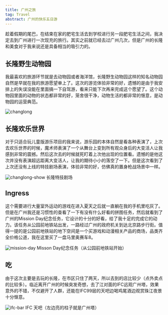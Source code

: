 ```yaml
---
title: 广州之旅
tag: Travel
abstract: 广州的快乐五日游
---
```


趁着假期的尾巴，在结束在家的肥宅生活去到学校进行另一段肥宅生活之间，我决定去到广州进行一次现充的旅行。其实之前就已经去过广州几次，但是广州的长隆和美食对于我来说还是具备相当的吸引力的。

## 长隆野生动物园

我最喜欢的旅游环节就是去动物园或者海洋馆，长隆野生动物园这样的知名动物园自然是早就在我的旅游愿望单上了。这次的游览体验非常的好，遗憾的是由于我安排上的失误没能在里面搞一下自驾游，看来只能下次再来完成这个愿望了。这个动物园里面的动物的状态都非常的好，笼舍很干净，动物生活的都非常的惬意，是动物园的运营典范。

![changlong](https://www.leslie.ink/%E9%95%BF%E9%9A%86%E9%87%8E%E7%94%9F%E5%8A%A8%E7%89%A9%E5%9B%AD-190816-8.jpg)

## 长隆欢乐世界

对于只适合玩儿童版游乐项目的我来说，游乐园的本体自然是看各种表演了，上次去欢乐世界的时候，魔术师表演了一个从舞台上变到所有观众身后的大变活人让我感到非常的震撼。然后这次去的时候就死盯着上次他出现的位置看。遗憾的是他这次并没有表演超远距离大变活人，让我的期待小小的落空了一下。但是这次看到了上次还没有上线的特技剧场表演，体验非常的好，仿佛真的置身枪战场景中一样。

![changlong-show](https://www.leslie.ink/changlong-show.jpg)
长隆特技剧场

## Ingress

这个需要进行大量室外运动的游戏在进入夏天之后就一直躺在我的手机里吃灰了。但是在广州我还是习惯性的查看了一下有没有什么好看的拼图任务，然后就看到了广州的Mission Day纪念任务，它设计的十分的好看，给了我十足的完成它的动力。该任务从公园前地铁站出发，一路经过广州的政府机关到达北京路步行街。值得一提的是公园前地铁站的地下空间是一个买游戏和动漫相关产品的商场，品类齐全价格公道，我在这里买了一盘马里奥赛车8。

![mission-day](https://www.leslie.ink/missionday0718.png)
Misson Day纪念任务（从公园前地铁站开始）

## 吃

由于这次主要是去玩的长隆，在市区只住了两天，所以去到的店比较少（点外卖点的比较多）。临近离开广州的时候突发奇想，去了江对面的IFC远观广州塔，效果意外的不错，不仅避开了人群，还能在IFC99层的天吧边喝鸡尾酒边观赏珠江夜景十分惬意。

![ifc-bar](https://www.leslie.ink/ifc-bar.jpg)
IFC 天吧（左边亮的柱子就是广州塔）
